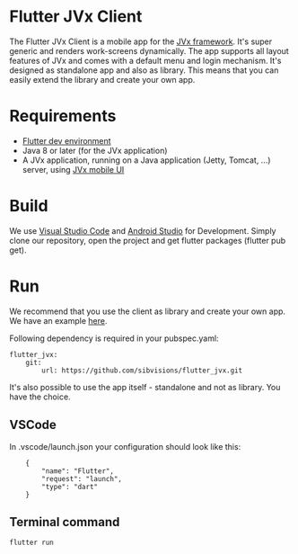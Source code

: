 # Flutter JVx Client

The Flutter JVx Client is a mobile app for the [JVx framework](https://doc.sibvisions.com/jvx). It's super generic and renders work-screens dynamically. The app supports all layout features of JVx and comes with a default menu and login mechanism. It's designed as standalone app and also as library. This means that you can easily extend the library and create your own app.

# Requirements

- [Flutter dev environment](https://flutter.dev/docs/get-started/install)
- Java 8 or later (for the JVx application)
- A JVx application, running on a Java application (Jetty, Tomcat, ...) server, using [JVx mobile UI](https://sourceforge.net/projects/jvxmobile/)

# Build

We use [Visual Studio Code](https://code.visualstudio.com/) and [Android Studio](https://developer.android.com/studio) for Development. Simply clone our repository, open the project and get flutter packages (flutter pub get).

# Run

We recommend that you use the client as library and create your own app. We have an example [here](https://github.com/sibvisions/flutter_jvx.example).

Following dependency is required in your pubspec.yaml:

    flutter_jvx:
        git:
            url: https://github.com/sibvisions/flutter_jvx.git


It's also possible to use the app itself - standalone and not as library. You have the choice.

## VSCode

In .vscode/launch.json your configuration should look like this:

```
    {
        "name": "Flutter",
        "request": "launch",
        "type": "dart"
    }
```

## Terminal command

`flutter run`
